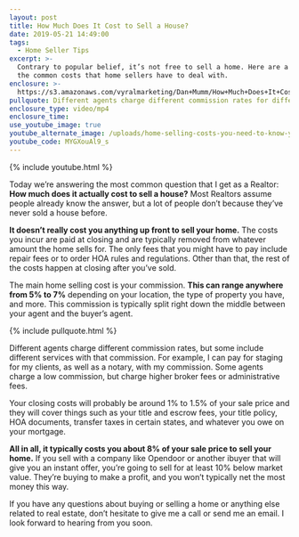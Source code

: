 ```yaml
---
layout: post
title: How Much Does It Cost to Sell a House?
date: 2019-05-21 14:49:00
tags:
  - Home Seller Tips
excerpt: >-
  Contrary to popular belief, it’s not free to sell a home. Here are a few of
  the common costs that home sellers have to deal with.
enclosure: >-
  https://s3.amazonaws.com/vyralmarketing/Dan+Mumm/How+Much+Does+It+Cost+to+Sell+a+House_.mp4
pullquote: Different agents charge different commission rates for different reasons.
enclosure_type: video/mp4
enclosure_time:
use_youtube_image: true
youtube_alternate_image: /uploads/home-selling-costs-you-need-to-know-yt.jpg
youtube_code: MYGXouAl9_s
---
```


{% include youtube.html %}

Today we’re answering the most common question that I get as a Realtor: **How much does it actually cost to sell a house?** Most Realtors assume people already know the answer, but a lot of people don’t because they’ve never sold a house before.&nbsp;

**It doesn’t really cost you anything up front to sell your home.** The costs you incur are paid at closing and are typically removed from whatever amount the home sells for. The only fees that you might have to pay include repair fees or to order HOA rules and regulations. Other than that, the rest of the costs happen at closing after you’ve sold.

The main home selling cost is your commission. **This can range anywhere from 5% to 7%** depending on your location, the type of property you have, and more. This commission is typically split right down the middle between your agent and the buyer’s agent.

{% include pullquote.html %}

Different agents charge different commission rates, but some include different services with that commission. For example, I can pay for staging for my clients, as well as a notary, with my commission. Some agents charge a low commission, but charge higher broker fees or administrative fees.

Your closing costs will probably be around 1% to 1.5% of your sale price and they will cover things such as your title and escrow fees, your title policy, HOA documents, transfer taxes in certain states, and whatever you owe on your mortgage.&nbsp;

**All in all, it typically costs you about 8% of your sale price to sell your home.** If you sell with a company like Opendoor or another ibuyer that will give you an instant offer, you’re going to sell for at least 10% below market value. They’re buying to make a profit, and you won’t typically net the most money this way.

If you have any questions about buying or selling a home or anything else related to real estate, don’t hesitate to give me a call or send me an email. I look forward to hearing from you soon.